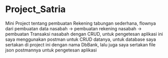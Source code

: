 # Project_Satria

Mini Project tentang pembuatan Rekening tabungan sederhana, flownya dari pembuatan data nasabah -> pembuatan rekening nasabah -> pembuatan Transaksi nasabah dengan CRUD,
untuk pengetesan aplikasi ini saya menggunakan postman untuk CRUD datanya, untuk database saya sertakan di project ini dengan nama DbBank, lalu juga saya sertakan file json postmannya untuk pengetesan aplikasi
